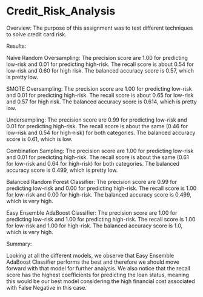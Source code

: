 # Credit_Risk_Analysis


Overview:
The purpose of this assignment was to test different techniques to solve credit card risk.


Results:


Naive Random Oversampling:
The precision score are 1.00 for predicting low-risk and 0.01 for predicting high-risk. The recall score is about 0.54 for low-risk and 0.60 for high risk. The balanced accuracy score is 0.57, which is pretty low.

SMOTE Oversampling:
The precision score are 1.00 for predicting low-risk and 0.01 for predicting high-risk. The recall score is about 0.65 for low-risk and 0.57 for high risk. The balanced accuracy score is 0.614, which is pretty low.

Undersampling:
The precision score are 0.99 for predicting low-risk and 0.01 for predicting high-risk. The recall score is about the same (0.46 for low-risk and 0.54 for high-risk) for both categories. The balanced accuracy score is 0.61, which is low.

Combination Sampling:
The precision score are 1.00 for predicting low-risk and 0.01 for predicting high-risk. The recall score is about the same (0.61 for low-risk and 0.64 for high-risk) for both categories. The balanced accuracy score is 0.499, which is pretty low.

Balanced Random Forest Classifier:
The precision score are 0.99 for predicting low-risk and 0.00 for predicting high-risk. The recall score is 1.00 for low-risk and 0.00 for high-risk. The balanced accuracy score is 0.499, which is very high.

Easy Ensemble AdaBoost Classifier:
The precision score are 1.00 for predicting low-risk and 1.00 for predicting high-risk. The recall score is 1.00 for low-risk and 1.00 for high-risk. The balanced accuracy score is 1.0, which is very high.



Summary:

Looking at all the different models, we observe that Easy Ensemble AdaBoost Classifier performs the best and therefore we should move forward with that model for further analysis. We also notice that the recall score has the highest coefficients for predicting the loan status, meaning this would be our best model considering the high financial cost associated with False Negative in this case.
